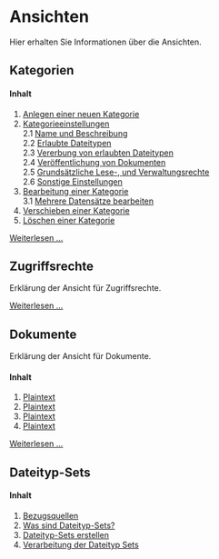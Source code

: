 # Ansichten

Hier erhalten Sie Informationen über die Ansichten.

## Kategorien

#### Inhalt
1. [Anlegen einer neuen Kategorie](categories.md/#categories_1)
2. [Kategorieeinstellungen](categories.md/#categories_2)  
  	2.1 [Name und Beschreibung](categories.md/#categories_2_1)  
	2.2 [Erlaubte Dateitypen](categories.md/#categories_2_2)    
	2.3 [Vererbung von erlaubten Dateitypen](categories.md/#categories_2_3)  
	2.4 [Veröffentlichung von Dokumenten](categories.md/#categories_2_4)    
	2.5 [Grundsätzliche Lese-, und Verwaltungsrechte](categories.md/#categories_2_5)      
	2.6 [Sonstige Einstellungen](categories.md/#categories_2_6)    
3. [Bearbeitung einer Kategorie](categories.md/#categories_3)  
	3.1 [Mehrere Datensätze bearbeiten](categories.md/#categories_3_1)  
4. [Verschieben einer Kategorie](categories.md/#categories_4)
5. [Löschen einer Kategorie](categories.md/#categories_5)

[Weiterlesen ...](categories.md)

## Zugriffsrechte

Erklärung der Ansicht für Zugriffsrechte.

[Weiterlesen ...](access_rights.md)

## Dokumente

Erklärung der Ansicht für Dokumente.

#### Inhalt
1. [Plaintext](#)
2. [Plaintext](#)
3. [Plaintext](#)
4. [Plaintext](#)

[Weiterlesen ...](documents.md)

## Dateityp-Sets

#### Inhalt
1. [Bezugsquellen](file_type_sets.md/#filetyp_sets_1)
2. [Was sind Dateityp-Sets?](file_type_sets.md/#filetyp_sets_2)
3. [Dateityp-Sets erstellen](file_type_sets.md/#filetyp_sets_3)
4. [Verarbeitung der Dateityp Sets](file_type_sets.md/#filetyp_sets_4)
